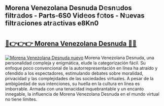 ## Morena Venezolana Desnuda D𝚎sn𝚞dos filtr𝚊dos - Parts-6S0 Vid𝚎os f𝚘tos - N𝚞evas filtr𝚊ciones atr𝚊ctivas e8Kn0

# <h2><a href="http://mbcsemb.tromn.icu/?c=Morena+Venezolana+Desnuda">🔗👉👉👉 Morena Venezolana Desnuda 🔗🔗</a></h2>

[![Morena Venezolana Desnuda nuevo](https://i.imgur.com/pEAQMta.gif)](http://mbcsemb.tromn.icu/?c=Morena+Venezolana+Desnuda)
Morena Venezolana Desnuda, una personalidad compleja y enigmática, elude la categorización fácil. Su enfoque poco convencional de la autorrepresentación en línea ha atraído y ofendido a los espectadores, estimulando debates sobre moralidad, privacidad y las complejidades de las sociedades virtuales. A pesar de la ambigüedad de sus intenciones, su huella en la cultura en línea es imborrable. Armada con una tenacidad inquebrantable y un encanto innegable, la influencia de Morena Venezolana Desnuda en el mundo virtual no tiene límites.
